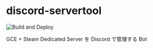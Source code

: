 # discord-servertool

![Build and Deploy](https://github.com/biohuns/discord-servertool/workflows/Build%20and%20Deploy/badge.svg)

GCE + Steam Dedicated Server を Discord で管理する Bot
